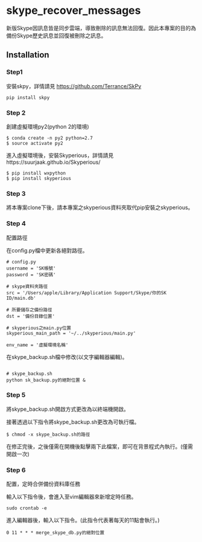 # skype_recover_messages
新版Skype因訊息皆是同步雲端，導致刪除的訊息無法回復。因此本專案的目的為備份Skype歷史訊息並回復被刪除之訊息。

## Installation

### Step1

安裝skpy，詳情請見 https://github.com/Terrance/SkPy

```
pip install skpy
```

### Step 2

創建虛擬環境py2(python 2的環境)

```
$ conda create -n py2 python=2.7
$ source activate py2
```

進入虛擬環境後，安裝Skyperious，詳情請見https://suurjaak.github.io/Skyperious/

```
$ pip install wxpython
$ pip install skyperious
```

### Step 3

將本專案clone下後，請本專案之skyperious資料夾取代pip安裝之skyperious。

### Step 4

配置路徑

在config.py檔中更新各絕對路徑。

```
# config.py
username = 'SK帳號'
password = 'SK密碼'

# skype資料夾路徑
src = '/Users/apple/Library/Application Support/Skype/你的SK ID/main.db'

# 所要儲存之備份路徑
dst = '備份目錄位置'

# skyperious之main.py位置
skyperious_main_path = '~/../skyperious/main.py'

env_name = '虛擬環境名稱'

```

在skype_backup.sh檔中修改(以文字編輯器編輯)。
```

# skype_backup.sh
python sk_backup.py的絕對位置 &

```

### Step 5

將skype_backup.sh開啟方式更改為以終端機開啟。

接著透過以下指令將skype_backup.sh更改為可執行檔。
```
$ chmod -x skype_backup.sh的路徑
```

在修正完後，之後僅需在開機後點擊兩下此檔案，即可在背景程式內執行。(僅需開啟一次)

### Step 6

配置，定時合併備份資料庫任務

輸入以下指令後，會進入至vim編輯器來新增定時任務。
```
sudo crontab -e
```

進入編輯器後，輸入以下指令。(此指令代表著每天的11點會執行。)
```
0 11 * * * merge_skype_db.py的絕對位置
```
